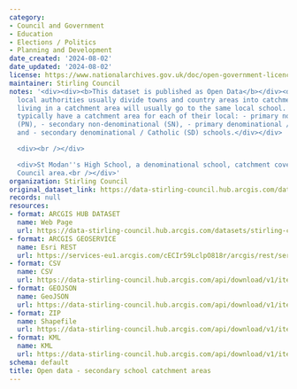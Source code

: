 ```yaml
---
category:
- Council and Government
- Education
- Elections / Politics
- Planning and Development
date_created: '2024-08-02'
date_updated: '2024-08-02'
license: https://www.nationalarchives.gov.uk/doc/open-government-licence/version/3/
maintainer: Stirling Council
notes: '<div><div><b>This dataset is published as Open Data</b></div><div><br /></div><div>Scottish
  local authorities usually divide towns and country areas into catchments and children
  living in a catchment area will usually go to the same local school. Domestic properties
  typically have a catchment area for each of their local: - primary non-denominational
  (PN), - secondary non-denominational (SN), - primary denominational / Catholic (PD)
  and - secondary denominational / Catholic (SD) schools.</div></div>

  <div><br /></div>

  <div>St Modan''s High School, a denominational school, catchment covers the Stirling
  Council area.<br /></div>'
organization: Stirling Council
original_dataset_link: https://data-stirling-council.hub.arcgis.com/datasets/stirling-council::open-data-secondary-school-catchment-areas
records: null
resources:
- format: ARCGIS HUB DATASET
  name: Web Page
  url: https://data-stirling-council.hub.arcgis.com/datasets/stirling-council::open-data-secondary-school-catchment-areas
- format: ARCGIS GEOSERVICE
  name: Esri REST
  url: https://services-eu1.arcgis.com/cECIr59LclpO818r/arcgis/rest/services/open_data_secondary_school_catchments/FeatureServer/0
- format: CSV
  name: CSV
  url: https://data-stirling-council.hub.arcgis.com/api/download/v1/items/1573b1ccc6704279ad7b04df7c9ece96/csv?layers=0
- format: GEOJSON
  name: GeoJSON
  url: https://data-stirling-council.hub.arcgis.com/api/download/v1/items/1573b1ccc6704279ad7b04df7c9ece96/geojson?layers=0
- format: ZIP
  name: Shapefile
  url: https://data-stirling-council.hub.arcgis.com/api/download/v1/items/1573b1ccc6704279ad7b04df7c9ece96/shapefile?layers=0
- format: KML
  name: KML
  url: https://data-stirling-council.hub.arcgis.com/api/download/v1/items/1573b1ccc6704279ad7b04df7c9ece96/kml?layers=0
schema: default
title: Open data - secondary school catchment areas
---
```

